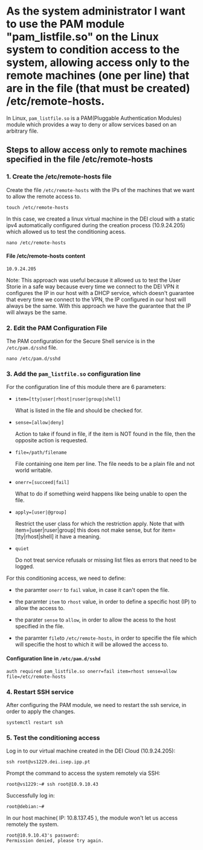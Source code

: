 # As the system administrator I want to use the PAM module "pam_listfile.so" on the Linux system to condition access to the system, allowing access only to the remote machines (one per line) that are in the file (that must be created) /etc/remote-hosts.

In Linux, `pam_listfile.so` is a PAM(Pluggable Authentication Modules) module which provides a way to deny or allow services based on an arbitrary file.

## Steps to allow access only to remote machines specified in the file /etc/remote-hosts

### **1. Create the /etc/remote-hosts file**

Create the file `/etc/remote-hosts` with the IPs of the machines that we want to allow the remote access to.

    touch /etc/remote-hosts

In this case, we created a linux virtual machine in the DEI cloud with a static ipv4 automatically configured during the creation process (10.9.24.205) which allowed us to test the conditioning acess.
    
    nano /etc/remote-hosts


####  File /etc/remote-hosts content 

    10.9.24.205

Note: This approach was useful because it allowed us to test the User Storie in a safe way because every time we connect to the DEI VPN it configures the IP in our host with a DHCP service, which doesn't guarantee that every time we connect to the VPN, the IP configured in our host will always be the same. With this approach we have the guarantee that the IP will always be the same.

### **2. Edit the PAM Configuration File**

The PAM configuration for the Secure Shell service is in the `/etc/pam.d/sshd` file.  

    nano /etc/pam.d/sshd

### **3. Add the `pam_listfile.so` configuration line**

For the configuration line of this module there are 6 parameters:

- `item=[tty|user|rhost|ruser|group|shell]`
    
    What is listed in the file and should be checked for.

- `sense=[allow|deny]`

    Action to take if found in file, if the item is NOT found in the file, then the opposite action is requested.

- `file=/path/filename`
    
    File containing one item per line. The file needs to be a plain file and not world writable.

- `onerr=[succeed|fail]`
    
    What to do if something weird happens like being unable to open the file.

- `apply=[user|@group]`
    
    Restrict the user class for which the restriction apply. Note that with item=[user|ruser|group] this does not make sense, but for item=[tty|rhost|shell] it have a meaning.

- `quiet`
    
    Do not treat service refusals or missing list files as errors that need to be logged.

For this conditioning access, we need to define:

- the paramter `onerr` to `fail` value, in case it can't open the file.

- the paramter `item` to `rhost` value, in order to define a specific host (IP) to allow the access to.

- the parater `sense` to `allow`, in order to allow the acess to the host specified in the file.

- the paramter `file`to `/etc/remote-hosts`, in order to specifie the file which will specifie the host to which it will be allowed the access to.

#### Configuration line in `/etc/pam.d/sshd` 

    auth required pam_listfile.so onerr=fail item=rhost sense=allow file=/etc/remote-hosts

### **4. Restart SSH service**

After configuring the PAM module, we need to restart the ssh service, in order to apply the changes.

    systemctl restart ssh



### **5. Test the conditioning access**

Log in to our virtual machine created in the DEI Cloud (10.9.24.205):

    ssh root@vs1229.dei.isep.ipp.pt

Prompt the command to access the system remotely via SSH:

    root@vs1229:~# ssh root@10.9.10.43

Successfully log in:

    root@debian:~# 


In our host machine( IP: 10.8.137.45 ), the module won't let us access remotely the system.  

    root@10.9.10.43's password: 
    Permission denied, please try again.